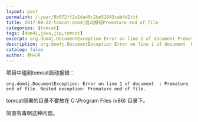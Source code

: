 ```yaml
---
layout: post
permalink: /:year/8b072ff2a1da49c2be51643cab4d2ttt
title: 2017-08-22-tomcat-dom4j启动报错Premature_end_of_file
categories: [tomcat]
tags: [dom4j,java,jsp,tomcat]
excerpt: org.dom4j.DocumentException Error on line 1 of document Premature end of file. Nested exception Premature end of file.
description: org.dom4j.DocumentException Error on line 1 of document  Premature end of file. Nested exception Premature end of file.
catalog: false
author: 林兴洋
---
```


项目中碰到tomcat启动报错：

```
org.dom4j.DocumentException: Error on line 1 of document  : Premature end of file. Nested exception: Premature end of file.
```

tomcat部署的目录不要放在 C:\Program Files (x86) 目录下。

简直有毒啊这种问题。	